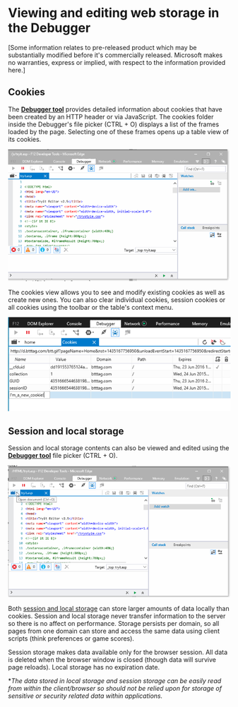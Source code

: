 # Viewing and editing web storage in the Debugger

[Some information relates to pre-released product which may be substantially modified before it's commercially released. Microsoft makes no warranties, express or implied, with respect to the information provided here.]

## Cookies
The [**Debugger tool**](./debugger/) provides detailed information about cookies that have been created by an HTTP header or via JavaScript. The cookies folder inside the Debugger's file picker (CTRL + O) displays a list of the frames loaded by the page. Selecting one of these frames opens up a table view of its cookies.  

![Viewing Cookies with Edge Debugger](../../media/Edge_Debugger_cookies.gif)

The cookies view allows you to see and modify existing cookies as well as create new ones. You can also clear individual cookies, session cookies or all cookies using the toolbar or the table's context menu.  

![Creating a Cookie with Edge Debugger](../../media/Edge_Debugger_cookies_addnew.png)

## Session and local storage
Session and local storage contents can also be viewed and edited using the [**Debugger tool**](./debugger/) file picker (CTRL + O). 

![View web storage with Edge Debugger](../../media/Edge_Debugger_localstorage.gif)

Both [session and local storage](https://msdn.microsoft.com/en-us/library/bg142799(v=vs.85).aspx) can store larger amounts of data locally than cookies. Session and local storage never transfer information to the server so there is no affect on performance. Storage persists per domain, so all pages from one domain can store and access the same data using client scripts (think preferences or game scores). 

Session storage makes data available only for the browser session. All data is deleted when the browser window is closed (though data will survive page reloads). Local storage has no expiration date.  


**The data stored in local storage and session storage can be easily read from within the client/browser so should not be relied upon for storage of sensitive or security related data within applications.*
